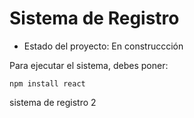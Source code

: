 <h1>Sistema de Registro</h1>

- Estado del proyecto: En construccción

Para ejecutar el sistema, debes poner: 

```npm install react```

sistema de registro 2

